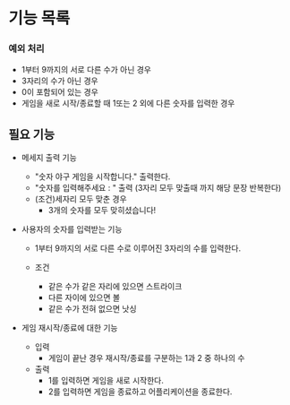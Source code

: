 # 기능 목록

### 예외 처리
  - 1부터 9까지의 서로 다른 수가 아닌 경우
  - 3자리의 수가 아닌 경우
  - 0이 포함되어 있는 경우
  - 게임을 새로 시작/종료할 때 1또는 2 외에 다른 숫자를 입력한 경우

## 필요 기능
- 메세지 출력 기능
  - "숫자 야구 게임을 시작합니다." 출력한다.
  - "숫자를 입력해주세요 : " 출력 (3자리 모두 맞출때 까지 해당 문장 반복한다)
  - (조건)세자리 모두 맞춘 경우
    - 3개의 숫자를 모두 맞히셨습니다!
  
- 사용자의 숫자를 입력받는 기능
  - 1부터 9까지의 서로 다른 수로 이루어진 3자리의 수를 입력한다.

  - 조건
    - 같은 수가 같은 자리에 있으면 스트라이크
    - 다른 자이에 있으면 볼
    - 같은 수가 전혀 없으면 낫싱

- 게임 재시작/종료에 대한 기능
  - 입력
    - 게임이 끝난 경우 재시작/종료를 구분하는 1과 2 중 하나의 수
  - 출력
    - 1를 입력하면 게임을 새로 시작한다.
    - 2를 입력하면 게임을 종료하고 어플리케이션을 종료한다.
